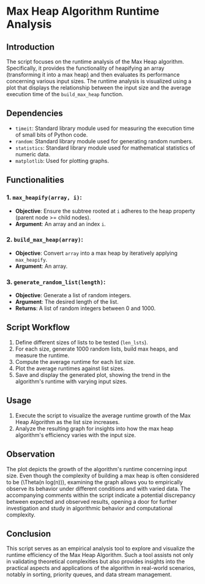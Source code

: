 # Max Heap Algorithm Runtime Analysis

## Introduction
The script focuses on the runtime analysis of the Max Heap algorithm. Specifically, it provides the functionality of heapifying an array (transforming it into a max heap) and then evaluates its performance concerning various input sizes. The runtime analysis is visualized using a plot that displays the relationship between the input size and the average execution time of the `build_max_heap` function.

## Dependencies
- `timeit`: Standard library module used for measuring the execution time of small bits of Python code.
- `random`: Standard library module used for generating random numbers.
- `statistics`: Standard library module used for mathematical statistics of numeric data.
- `matplotlib`: Used for plotting graphs.

## Functionalities

### 1. `max_heapify(array, i)`: 
- **Objective**: Ensure the subtree rooted at `i` adheres to the heap property (parent node >= child nodes).
- **Argument**: An array and an index `i`.

### 2. `build_max_heap(array)`:
- **Objective**: Convert `array` into a max heap by iteratively applying `max_heapify`.
- **Argument**: An array.

### 3. `generate_random_list(length)`:
- **Objective**: Generate a list of random integers.
- **Argument**: The desired length of the list.
- **Returns**: A list of random integers between 0 and 1000.

## Script Workflow
1. Define different sizes of lists to be tested (`len_lsts`).
2. For each size, generate 1000 random lists, build max heaps, and measure the runtime.
3. Compute the average runtime for each list size.
4. Plot the average runtimes against list sizes.
5. Save and display the generated plot, showing the trend in the algorithm's runtime with varying input sizes.

## Usage
1. Execute the script to visualize the average runtime growth of the Max Heap Algorithm as the list size increases.
2. Analyze the resulting graph for insights into how the max heap algorithm's efficiency varies with the input size.

## Observation
The plot depicts the growth of the algorithm's runtime concerning input size. Even though the complexity of building a max heap is often considered to be \(\Theta(n log(n))\), examining the graph allows you to empirically observe its behavior under different conditions and with varied data. The accompanying comments within the script indicate a potential discrepancy between expected and observed results, opening a door for further investigation and study in algorithmic behavior and computational complexity.

## Conclusion
This script serves as an empirical analysis tool to explore and visualize the runtime efficiency of the Max Heap Algorithm. Such a tool assists not only in validating theoretical complexities but also provides insights into the practical aspects and applications of the algorithm in real-world scenarios, notably in sorting, priority queues, and data stream management.
